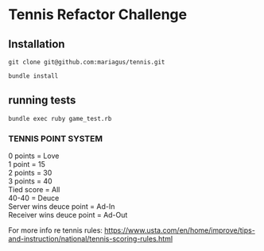# Tennis Refactor Challenge

## Installation

```
git clone git@github.com:mariagus/tennis.git
```
```
bundle install
```

## running tests

```
bundle exec ruby game_test.rb
```

### TENNIS POINT SYSTEM
0 points = Love<br>
1 point = 15<br>
2 points = 30<br>
3 points = 40<br>
Tied score = All<br>
40-40 = Deuce<br>
Server wins deuce point = Ad-In<br>
Receiver wins deuce point = Ad-Out<br>

For more info re tennis rules: https://www.usta.com/en/home/improve/tips-and-instruction/national/tennis-scoring-rules.html

